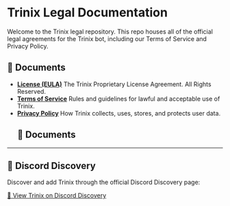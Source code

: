 # Trinix Legal Documentation

Welcome to the Trinix legal repository. This repo houses all of the official legal agreements for the Trinix bot, including our Terms of Service and Privacy Policy.

## 📄 Documents
- **[License (EULA)](legal/LICENSE.txt)**
  The Trinix Proprietary License Agreement. All Rights Reserved.  
- **[Terms of Service](legal/terms-of-service.md)**
  Rules and guidelines for lawful and acceptable use of Trinix.  
- **[Privacy Policy](legal/privacy-policy.md)** 
  How Trinix collects, uses, stores, and protects user data.
  ## 📄 Documents

---

## 📍 Discord Discovery

Discover and add Trinix through the official Discord Discovery page:

[🔗 View Trinix on Discord Discovery](https://discord.com/discovery/applications/1332261384490323971)
